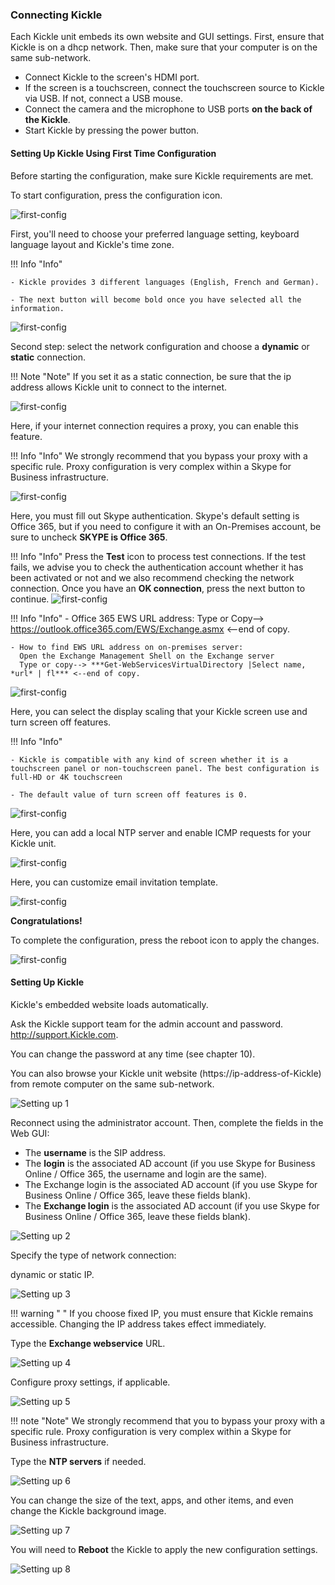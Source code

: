 <!--
    Page : Administration/Kickle Configuration
    Author : Alexis CONIA
    Latest Update : 14/04/2017
    Confidential : No
	Partner : No
	Public : Yes
    Version : 1.0
-->

### Connecting Kickle

Each Kickle unit embeds its own website and GUI settings. First, ensure that Kickle is on a dhcp network. Then, make sure that your computer is on the same sub-network.

- Connect Kickle to the screen's HDMI port.
- If the screen is a touchscreen, connect the touchscreen source to Kickle via USB. If not, connect a USB mouse.
- Connect the camera and the microphone to USB ports **on the back of the Kickle**.
- Start Kickle by pressing the power button.

#### Setting Up Kickle Using First Time Configuration

Before starting the configuration, make sure Kickle requirements are met.

To start configuration, press the configuration icon.

![first-config](../img/1stConfig1.png)

First, you'll need to choose your preferred language setting, keyboard language layout and Kickle's time zone.

!!! Info "Info"

    - Kickle provides 3 different languages (English, French and German).

    - The next button will become bold once you have selected all the information.

![first-config](../img/1stConfig2.png)

Second step: select the network configuration and choose a **dynamic** or **static** connection.

!!! Note "Note"
    If you set it as a static connection, be sure that the ip address allows Kickle unit to connect to the internet.

![first-config](../img/1stConfig3.png)

Here, if your internet connection requires a proxy, you can enable this feature.

!!! Info "Info"
    We strongly recommend that you bypass your proxy with a specific rule. Proxy configuration is very complex within a Skype for Business infrastructure.

![first-config](../img/1stConfig4.png)

Here, you must fill out Skype authentication. Skype's default setting is Office 365, but if you need to configure it with an On-Premises account, be sure to uncheck **SKYPE is Office 365**.

!!! Info "Info"
    Press the **Test** icon to process test connections. If the test fails, we advise you to check the authentication account whether it has been activated or not and we also recommend checking the network connection.
    Once you have an **OK connection**, press the next button to continue.
![first-config](../img/1stConfig5.png)

!!! Info "Info"
    - Office 365 EWS URL address:
      Type or Copy--> https://outlook.office365.com/EWS/Exchange.asmx <--end of copy.

    - How to find EWS URL address on on-premises server:
      Open the Exchange Management Shell on the Exchange server
      Type or copy--> ***Get-WebServicesVirtualDirectory |Select name, *url* | fl*** <--end of copy.
![first-config](../img/1stConfig6.png)

Here, you can select the display scaling that your Kickle screen use and turn screen off features.

!!! Info "Info"

    - Kickle is compatible with any kind of screen whether it is a touchscreen panel or non-touchscreen panel. The best configuration is full-HD or 4K touchscreen

    - The default value of turn screen off features is 0.

![first-config](../img/1stConfig7.png)

Here, you can add a local NTP server and enable ICMP requests for your Kickle unit.

![first-config](../img/1stConfig8.png)

Here, you can customize email invitation template.

![first-config](../img/1stConfig9.png)

**Congratulations!**

To complete the configuration, press the reboot icon to apply the changes.

![first-config](../img/1stConfig10.png)

#### Setting Up Kickle

Kickle's embedded website loads automatically.

Ask the Kickle support team for the admin account and password. <http://support.Kickle.com>.

You can change the password at any time (see chapter 10).

You can also browse your Kickle unit website (https://ip-address-of-Kickle) from remote computer on the same sub-network.

![Setting up 1](../img/admin-home.png)

Reconnect using the administrator account. Then, complete the fields in the Web GUI:

- The **username** is the SIP address.
- The **login** is the associated AD account  (if you use Skype for Business Online / Office 365, the username and login are the same).
- The Exchange login is the associated AD account (if you use Skype for Business Online / Office 365, leave these fields blank).
- The **Exchange login** is the associated AD account (if you use Skype for Business Online / Office 365, leave these fields blank).

![Setting up 2](../img/setting-up2.png)

Specify the type of network connection:

dynamic or static IP.

![Setting up 3](../img/setting-up3.png)

!!! warning " "
    If you choose fixed IP, you must ensure that Kickle remains accessible. Changing the IP address takes effect immediately.

Type the **Exchange webservice** URL.

![Setting up 4](../img/setting-up4.png) 

Configure proxy settings, if applicable.

![Setting up 5](../img/setting-up5.png)

!!! note "Note"
    We strongly recommend that you to bypass your proxy with a specific rule. Proxy configuration is very complex within a Skype for Business infrastructure.

Type the **NTP servers** if needed.

![Setting up 6](../img/setting-up6.png)

You can change the size of the text, apps, and other items, and even change the Kickle background image.

![Setting up 7](../img/setting-up7.png)

You will need to **Reboot** the Kickle to apply the new configuration settings.

![Setting up 8](../img/reboot.png)